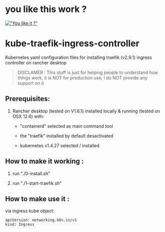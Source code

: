 # you like this work ?

[!["You like it ?"](https://www.buymeacoffee.com/assets/img/custom_images/orange_img.png)](https://www.buymeacoffee.com/sorriso)

# kube-traefik-ingress-controller

Kubernetes yaml configuration files for installing traefik (v2.9.1) ingress controller on rancher desktop

> DISCLAMER : This stuff is just for helping people to understand how things work, it is NOT for production use, I do NOT provide any support on it

## Prerequisites:

1. Rancher desktop (tested on V1.6.1) installed locally & running (tested on OSX 12.6) with:

   - "containerd" selected as main command tool

   - the "traefik" installed by default desactivated

   - kubernetes v1.4.27 selected / installed

## How to make it working :

1. run "./0-install.sh"

2. run "./1-start-traefik.sh"

## How to make use it :

via ingress kube object:

    apiVersion: networking.k8s.io/v1
    kind: Ingress
